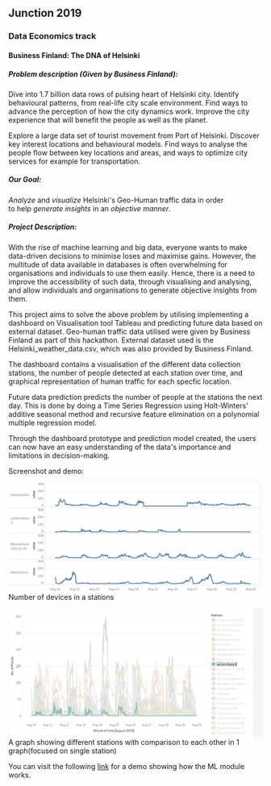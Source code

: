 ## Junction 2019

### Data Economics track
#### Business Finland: The DNA of Helsinki

##### Problem description (Given by Business Finland):

Dive into 1.7 billion data rows of pulsing heart of Helsinki city. Identify behavioural patterns, from real-life city scale environment. Find ways to advance the perception of how the city dynamics work. Improve the city experience that will benefit the people as well as the planet.

Explore a large data set of tourist movement from Port of Helsinki. Discover key interest locations and behavioural models. Find ways to analyse the people flow between key locations and areas, and ways to optimize city services for example for transportation.

##### Our Goal:

<i>Analyze</i> and <i>visualize</i> Helsinki's Geo-Human traffic data in order to help <i>generate insights</i> in an <i>objective manner</i>.

##### Project Description:

With the rise of machine learning and big data, everyone wants to make data-driven decisions to minimise loses and maximise gains. However, the multitude of data available in databases is often overwhelming for organisations and individuals to use them easily. Hence, there is a need to improve the accessibility of such data, through visualising and analysing, and allow individuals and organisations to generate objective insights from them.

This project aims to solve the above problem by utilising implementing a dashboard on Visualisation tool Tableau and predicting future data based on external dataset. Geo-human traffic data utilised were given by Business Finland as part of this hackathon. External dataset used is the Helsinki_weather_data.csv, which was also provided by Business Finland. 

The dashboard contains a visualisation of the different data collection stations, the number of people detected at each station over time, and graphical representation of human traffic for each specfic location. 

Future data prediction predicts the number of people at the stations the next day. This is done by doing a Time Series Regression using Holt-Winters' additive seasonal method and recursive feature elimination on a polynomial multiple regression model.

Through the dashboard prototype and prediction model created, the users can now have an easy understanding of the data's importance and limitations in decision-making.





Screenshot and demo:



<img src="devicesnumbers.JPG"
     alt="Number of devices in a stations"
     style="float: left; margin-right: 10px;" />
Number of devices in a stations

<img src="stationsgraph.jpeg"
     alt="Number of devices in a stations"
     style="float: left; margin-right: 10px;" />
A graph showing different stations with comparison to each other in 1 graph(focused on single station)



You can visit the following <a href="https://youtu.be/WsdZUr99Wi0">link</a> for a demo showing how the ML module works.
